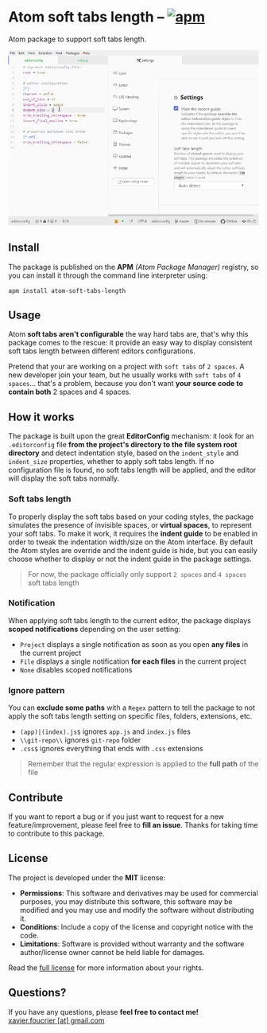# Atom soft tabs length – [![apm](https://img.shields.io/apm/v/atom-soft-tabs-length.svg)](https://atom.io/packages/atom-soft-tabs-length)
Atom package to support soft tabs length.

![Atom soft tabs length](logo.gif "Atom soft tabs length")


## Install
The package is published on the **APM** *(Atom Package Manager)* registry, so you can install it through the command line interpreter using:

```console
apm install atom-soft-tabs-length
```


## Usage
Atom **soft tabs aren't configurable** the way hard tabs are, that's why this package comes to the rescue: it provide an easy way to display consistent soft tabs length between different editors configurations.

Pretend that your are working on a project with `soft tabs` of `2 spaces`. A new developer join your team, but he usually works with `soft tabs` of `4 spaces`... that's a problem, because you don't want **your source code to contain both** 2 spaces and 4 spaces.


## How it works
The package is built upon the great **EditorConfig** mechanism: it look for an `.editorconfig` file **from the project's directory to the file system root directory** and detect indentation style, based on the `indent_style` and `indent_size` properties, whether to apply soft tabs length. If no configuration file is found, no soft tabs length will be applied, and the editor will display the soft tabs normally.

### Soft tabs length
To properly display the soft tabs based on your coding styles, the package simulates the presence of invisible spaces, or **virtual spaces**, to represent your soft tabs. To make it work, it requires the **indent guide** to be enabled in order to tweak the indentation width/size on the Atom interface. By default the Atom styles are override and the indent guide is hide, but you can easily choose whether to display or not the indent guide in the package settings.

> For now, the package officially only support `2 spaces` and `4 spaces` soft tabs length

### Notification
When applying soft tabs length to the current editor, the package displays **scoped notifications** depending on the user setting:
- `Project` displays a single notification as soon as you open **any files** in the current project
- `File` displays a single notification **for each files** in the current project
- `None` disables scoped notifications

### Ignore pattern
You can **exclude some paths** with a `Regex` pattern to tell the package to not apply the soft tabs length setting on specific files, folders, extensions, etc.
- `(app)|(index).js$` ignores `app.js` and `index.js` files
- `\\git-repo\\` ignores `git-repo` folder
- `.css$` ignores everything that ends with `.css` extensions

> Remember that the regular expression is applied to the **full path** of the file


## Contribute
If you want to report a bug or if you just want to request for a new feature/improvement, please feel free to **fill an issue**. Thanks for taking time to contribute to this package.


## License
The project is developed under the **MIT** license:

- **Permissions**: This software and derivatives may be used for commercial purposes, you may distribute this software, this software may be modified and you may use and modify the software without distributing it.
- **Conditions**: Include a copy of the license and copyright notice with the code.
- **Limitations**: Software is provided without warranty and the software author/license owner cannot be held liable for damages.

Read the [full license](LICENSE.md) for more information about your rights.


## Questions?
If you have any questions, please **feel free to contact me!**  
[xavier.foucrier [at] gmail.com](mailto:xavier.foucrier@gmail.com)
